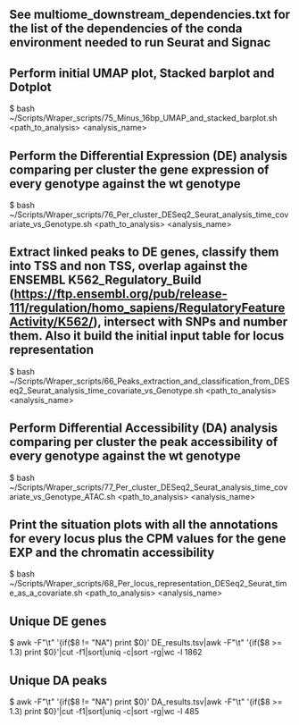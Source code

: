 
## See multiome_downstream_dependencies.txt for the list of the dependencies of the conda environment needed to run Seurat and Signac


## Perform initial UMAP plot, Stacked barplot and Dotplot

\$ bash ~/Scripts/Wraper_scripts/75_Minus_16bp_UMAP_and_stacked_barplot.sh \<path_to_analysis\> \<analysis_name\>


## Perform the Differential Expression (DE) analysis comparing per cluster the gene expression of every genotype against the wt genotype

\$ bash ~/Scripts/Wraper_scripts/76_Per_cluster_DESeq2_Seurat_analysis_time_covariate_vs_Genotype.sh \<path_to_analysis\> \<analysis_name\>

## Extract linked peaks to DE genes, classify them into TSS and non TSS, overlap against the ENSEMBL K562_Regulatory_Build (https://ftp.ensembl.org/pub/release-111/regulation/homo_sapiens/RegulatoryFeatureActivity/K562/), intersect with SNPs and number them. Also it build the initial input table for locus representation

\$ bash ~/Scripts/Wraper_scripts/66_Peaks_extraction_and_classification_from_DESeq2_Seurat_analysis_time_covariate_vs_Genotype.sh \<path_to_analysis\> \<analysis_name\>

## Perform Differential Accessibility (DA) analysis comparing per cluster the peak accessibility of every genotype against the wt genotype

\$ bash ~/Scripts/Wraper_scripts/77_Per_cluster_DESeq2_Seurat_analysis_time_covariate_vs_Genotype_ATAC.sh \<path_to_analysis\> \<analysis_name\>

## Print the situation plots with all the annotations for every locus plus the CPM values for the gene EXP and the chromatin accessibility

\$ bash ~/Scripts/Wraper_scripts/68_Per_locus_representation_DESeq2_Seurat_time_as_a_covariate.sh \<path_to_analysis\> \<analysis_name\>

## Unique DE genes

\$ awk -F"\t" '{if($8 != "NA") print $0}' DE_results.tsv|awk -F"\t" '{if($8 >= 1.3) print $0}'|cut -f1|sort|uniq -c|sort -rg|wc -l
1862

## Unique DA peaks

\$ awk -F"\t" '{if($8 != "NA") print $0}' DA_results.tsv|awk -F"\t" '{if($8 >= 1.3) print $0}'|cut -f1|sort|uniq -c|sort -rg|wc -l
485

